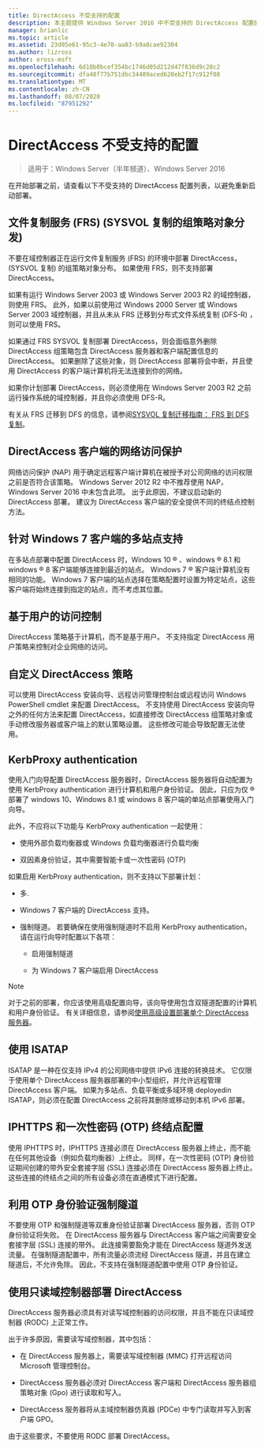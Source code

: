 ```yaml
---
title: DirectAccess 不受支持的配置
description: 本主题提供 Windows Server 2016 中不受支持的 DirectAccess 配置的列表。
manager: brianlic
ms.topic: article
ms.assetid: 23d05e61-95c3-4e70-aa83-b9a8cae92304
ms.author: lizross
author: eross-msft
ms.openlocfilehash: 6d10b0bcef354bc1746d05d212d47f836d9c28c2
ms.sourcegitcommit: dfa48f77b751dbc34409aced628eb2f17c912f08
ms.translationtype: MT
ms.contentlocale: zh-CN
ms.lasthandoff: 08/07/2020
ms.locfileid: "87951292"
---
```

# <a name="directaccess-unsupported-configurations"></a>DirectAccess 不受支持的配置

>适用于：Windows Server（半年频道）、Windows Server 2016

在开始部署之前，请查看以下不受支持的 DirectAccess 配置列表，以避免重新启动部署。

## <a name="file-replication-service-frs-distribution-of-group-policy-objects-sysvol-replications"></a><a name="bkmk_frs"></a>文件复制服务 (FRS)  (SYSVOL 复制的组策略对象分发) 
不要在域控制器正在运行文件复制服务 (FRS) 的环境中部署 DirectAccess， (SYSVOL 复制) 的组策略对象分布。 如果使用 FRS，则不支持部署 DirectAccess。

如果有运行 Windows Server 2003 或 Windows Server 2003 R2 的域控制器，则使用 FRS。 此外，如果以前使用过 Windows 2000 Server 或 Windows Server 2003 域控制器，并且从未从 FRS 迁移到分布式文件系统复制 (DFS-R) ，则可以使用 FRS。

如果通过 FRS SYSVOL 复制部署 DirectAccess，则会面临意外删除 DirectAccess 组策略包含 DirectAccess 服务器和客户端配置信息的 DirectAccess。 如果删除了这些对象，则 DirectAccess 部署将会中断，并且使用 DirectAccess 的客户端计算机将无法连接到你的网络。

如果你计划部署 DirectAccess，则必须使用在 Windows Server 2003 R2 之前运行操作系统的域控制器，并且你必须使用 DFS-R。

有关从 FRS 迁移到 DFS 的信息，请参阅[SYSVOL 复制迁移指南： FRS 到 DFS 复制](../../../storage/dfs-replication/migrate-sysvol-to-dfsr.md)。

## <a name="network-access-protection-for-directaccess-clients"></a><a name="bkmk_nap"></a>DirectAccess 客户端的网络访问保护
网络访问保护 (NAP) 用于确定远程客户端计算机在被授予对公司网络的访问权限之前是否符合该策略。 Windows Server 2012 R2 中不推荐使用 NAP，Windows Server 2016 中未包含此项。 出于此原因，不建议启动新的 DirectAccess 部署。 建议为 DirectAccess 客户端的安全提供不同的终结点控制方法。

## <a name="multisite-support-for-windows-7-clients"></a><a name="bkmk_multi"></a>针对 Windows 7 客户端的多站点支持
在多站点部署中配置 DirectAccess 时，Windows 10 &reg; 、windows &reg; 8.1 和 windows &reg; 8 客户端能够连接到最近的站点。  Windows 7 &reg; 客户端计算机没有相同的功能。 Windows 7 客户端的站点选择在策略配置时设置为特定站点，这些客户端将始终连接到指定的站点，而不考虑其位置。

## <a name="user-based-access-control"></a><a name="bkmk_user"></a>基于用户的访问控制
DirectAccess 策略基于计算机，而不是基于用户。 不支持指定 DirectAccess 用户策略来控制对企业网络的访问。

## <a name="customizing-directaccess-policy"></a><a name="bkmk_policy"></a>自定义 DirectAccess 策略
可以使用 DirectAccess 安装向导、远程访问管理控制台或远程访问 Windows PowerShell cmdlet 来配置 DirectAccess。 不支持使用 DirectAccess 安装向导之外的任何方法来配置 DirectAccess，如直接修改 DirectAccess 组策略对象或手动修改服务器或客户端上的默认策略设置。 这些修改可能会导致配置无法使用。

## <a name="kerbproxy-authentication"></a><a name="bkmk_kerb"></a>KerbProxy authentication
使用入门向导配置 DirectAccess 服务器时，DirectAccess 服务器将自动配置为使用 KerbProxy authentication 进行计算机和用户身份验证。 因此，只应为仅 &reg; 部署了 windows 10、Windows 8.1 或 windows 8 客户端的单站点部署使用入门向导。

此外，不应将以下功能与 KerbProxy authentication 一起使用：

-   使用外部负载均衡器或 Windows 负载均衡器进行负载均衡

-   双因素身份验证，其中需要智能卡或一次性密码 (OTP) 

如果启用 KerbProxy authentication，则不支持以下部署计划：

-   多.

-   Windows 7 客户端的 DirectAccess 支持。

-   强制隧道。 若要确保在使用强制隧道时不启用 KerbProxy authentication，请在运行向导时配置以下各项：

    -   启用强制隧道

    -   为 Windows 7 客户端启用 DirectAccess

> [!NOTE]
> 对于之前的部署，你应该使用高级配置向导，该向导使用包含双隧道配置的计算机和用户身份验证。 有关详细信息，请参阅[使用高级设置部署单个 DirectAccess 服务器](../../remote-access/directaccess/single-server-advanced/Deploy-a-Single-DirectAccess-Server-with-Advanced-Settings.md)。

## <a name="using-isatap"></a><a name="bkmk_isa"></a>使用 ISATAP
ISATAP 是一种在仅支持 IPv4 的公司网络中提供 IPv6 连接的转换技术。 它仅限于使用单个 DirectAccess 服务器部署的中小型组织，并允许远程管理 DirectAccess 客户端。 如果为多站点、负载平衡或多域环境 deployedin ISATAP，则必须在配置 DirectAccess 之前将其删除或移动到本机 IPv6 部署。

## <a name="iphttps-and-one-time-password-otp-endpoint-configuration"></a><a name="bkmk_iphttps"></a>IPHTTPS 和一次性密码 (OTP) 终结点配置
使用 IPHTTPS 时，IPHTTPS 连接必须在 DirectAccess 服务器上终止，而不能在任何其他设备（例如负载均衡器）上终止。 同样，在一次性密码 (OTP) 身份验证期间创建的带外安全套接字层 (SSL) 连接必须在 DirectAccess 服务器上终止。 这些连接的终结点之间的所有设备必须在直通模式下进行配置。

## <a name="force-tunnel-with-otp-authentication"></a><a name="bkmk_ft"></a>利用 OTP 身份验证强制隧道
不要使用 OTP 和强制隧道等双重身份验证部署 DirectAccess 服务器，否则 OTP 身份验证将失败。 在 DirectAccess 服务器与 DirectAccess 客户端之间需要安全套接字层 (SSL) 连接的带外。 此连接需要豁免才能在 DirectAccess 隧道外发送流量。 在强制隧道配置中，所有流量必须流经 DirectAccess 隧道，并且在建立隧道后，不允许免除。 因此，不支持在强制隧道配置中使用 OTP 身份验证。

## <a name="deploying-directaccess-with-a-read-only-domain-controller"></a><a name="bkmk_rodc"></a>使用只读域控制器部署 DirectAccess
DirectAccess 服务器必须具有对读写域控制器的访问权限，并且不能在只读域控制器 (RODC) 上正常工作。

出于许多原因，需要读写域控制器，其中包括：

-   在 DirectAccess 服务器上，需要读写域控制器 (MMC) 打开远程访问 Microsoft 管理控制台。

-   DirectAccess 服务器必须对 DirectAccess 客户端和 DirectAccess 服务器组策略对象 (Gpo) 进行读取和写入。

-   DirectAccess 服务器将从主域控制器仿真器 (PDCe) 中专门读取并写入到客户端 GPO。

由于这些要求，不要使用 RODC 部署 DirectAccess。

